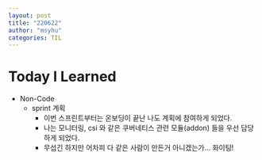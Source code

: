 ```yaml
---
layout: post
title: "220622"
author: "msyhu"
categories: TIL
---
```


# Today I Learned
- Non-Code
  - sprint 계획
    - 이번 스프린트부터는 온보딩이 끝난 나도 계획에 참여하게 되었다.
    - 나는 모니터링, csi 와 같은 쿠버네티스 관련 모듈(addon) 들을 우선 담당하게 되었다.
    - 무섭긴 하지만 어차피 다 같은 사람이 만든거 아니겠는가... 화이팅!